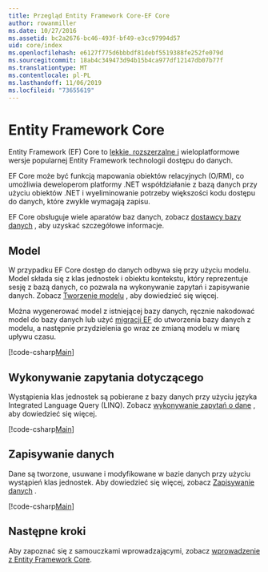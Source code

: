 ```yaml
---
title: Przegląd Entity Framework Core-EF Core
author: rowanmiller
ms.date: 10/27/2016
ms.assetid: bc2a2676-bc46-493f-bf49-e3cc97994d57
uid: core/index
ms.openlocfilehash: e6127f775d6bbbdf81debf5519388fe252fe079d
ms.sourcegitcommit: 18ab4c349473d94b15b4ca977df12147db07b77f
ms.translationtype: MT
ms.contentlocale: pl-PL
ms.lasthandoff: 11/06/2019
ms.locfileid: "73655619"
---
```

# <a name="entity-framework-core"></a>Entity Framework Core

Entity Framework (EF) Core to [lekkie, rozszerzalne i](https://github.com/aspnet/EntityFrameworkCore) wieloplatformowe wersje popularnej Entity Framework technologii dostępu do danych.

EF Core może być funkcją mapowania obiektów relacyjnych (O/RM), co umożliwia deweloperom platformy .NET współdziałanie z bazą danych przy użyciu obiektów .NET i wyeliminowanie potrzeby większości kodu dostępu do danych, które zwykle wymagają zapisu.

EF Core obsługuje wiele aparatów baz danych, zobacz [dostawcy bazy danych](providers/index.md) , aby uzyskać szczegółowe informacje.

## <a name="the-model"></a>Model

W przypadku EF Core dostęp do danych odbywa się przy użyciu modelu. Model składa się z klas jednostek i obiektu kontekstu, który reprezentuje sesję z bazą danych, co pozwala na wykonywanie zapytań i zapisywanie danych. Zobacz [Tworzenie modelu](modeling/index.md) , aby dowiedzieć się więcej.

Można wygenerować model z istniejącej bazy danych, ręcznie nakodować model do bazy danych lub użyć [migracji EF](managing-schemas/migrations/index.md) do utworzenia bazy danych z modelu, a następnie przydzielenia go wraz ze zmianą modelu w miarę upływu czasu.

[!code-csharp[Main](../../samples/core/Intro/Model.cs)]

## <a name="querying"></a>Wykonywanie zapytania dotyczącego

Wystąpienia klas jednostek są pobierane z bazy danych przy użyciu języka Integrated Language Query (LINQ). Zobacz [wykonywanie zapytań o dane](querying/index.md) , aby dowiedzieć się więcej.

[!code-csharp[Main](../../samples/core/Intro/Program.cs#Querying)]

## <a name="saving-data"></a>Zapisywanie danych

Dane są tworzone, usuwane i modyfikowane w bazie danych przy użyciu wystąpień klas jednostek. Aby dowiedzieć się więcej, zobacz [Zapisywanie danych](saving/index.md) .

[!code-csharp[Main](../../samples/core/Intro/Program.cs#SavingData)]

## <a name="next-steps"></a>Następne kroki

Aby zapoznać się z samouczkami wprowadzającymi, zobacz [wprowadzenie z Entity Framework Core](get-started/index.md).
